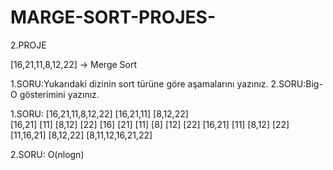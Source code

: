 # MARGE-SORT-PROJES-
2.PROJE

[16,21,11,8,12,22] -> Merge Sort

1.SORU:Yukarıdaki dizinin sort türüne göre aşamalarını yazınız.
2.SORU:Big-O gösterimini yazınız.

1.SORU:
           [16,21,11,8,12,22]
   [16,21,11]                 [8,12,22]   
 [16,21]   [11]             [8,12]   [22]
[16]  [21]  [11]           [8]  [12]  [22]
 [16,21]   [11]             [8,12]   [22]
   [11,16,21]                 [8,12,22]
            [8,11,12,16,21,22]
            
2.SORU:
O(nlogn)

